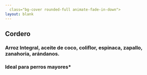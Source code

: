 ```yaml
---
  class="bg-cover rounded-full animate-fade-in-down">
layout: blank
---
```

<turbo-frame id="the_pit" loading="lazy">
  <div style="background-image:url('../../assets/img/circles/escarapela_cordero.jpg')"
  class="rounded-full bg-cover animate-fade-in-down">
    <div class="escarapela border-turquesa-300"
    >
      <h2 class="text-4xl">Cordero</h2>
      <h3 class="py-2 mx-8 text-xl font-bold text-center">Arroz Integral, aceite de coco, coliflor, espinaca, zapallo, zanahoria, arándanos.</h3>
      <h3 class="mx-8 text-xl">Ideal para perros mayores*</h3>
    </div>
  </div>
</turbo-frame>
